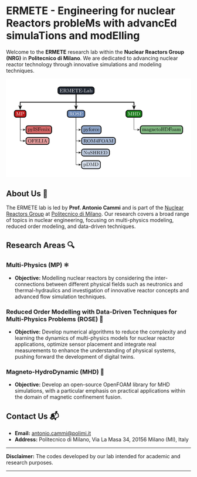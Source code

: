 # ERMETE - Engineering for nuclear Reactors probleMs with advancEd simulaTions and modElling 

Welcome to the **ERMETE** research lab within the **Nuclear Reactors Group (NRG)** in **Politecnico di Milano**. We are dedicated to advancing nuclear reactor technology through innovative simulations and modeling techniques.

<p align="center">
    <img alt="ERMETE-Lab" src="../ermete_scheme.svg" width="1000" />
</p>

## About Us 🏫

The ERMETE lab is led by **Prof. Antonio Cammi** and is part of the [Nuclear Reactors Group](https://www.nuclearenergy.polimi.it/) at [Politecnico di Milano](https://www.polimi.it/). Our research covers a broad range of topics in nuclear engineering, focusing on multi-physics modeling, reduced order modeling, and data-driven techniques.

## Research Areas 🔍

### Multi-Physics (MP) ⚛️
- **Objective:** Modelling nuclear reactors by considering the inter-connections between different physical fields such as neutronics and thermal-hydraulics and investigation of innovative reactor concepts and advanced flow simulation techniques.

### Reduced Order Modelling with Data-Driven Techniques for Multi-Physics Problems (ROSE) 🤖
- **Objective:** Develop numerical algorithms to reduce the complexity and learning the dynamics of multi-physics models for nuclear reactor applications, optimize sensor placement and integrate real measurements to enhance the understanding of physical systems, pushing forward the development of digital twins.

### Magneto-HydroDynamic (MHD) 🧲
- **Objective:** Develop an open-source OpenFOAM library for MHD simulations, with a particular emphasis on practical applications within the domain of magnetic confinement fusion.

## Contact Us 📬

- **Email:** [antonio.cammi@polimi.it](mailto:antonio.cammi@polimi.it)
- **Address:** Politecnico di Milano, Via La Masa 34, 20156 Milano (MI), Italy

---

**Disclaimer:** The codes developed by our lab intended for academic and research purposes.

---
